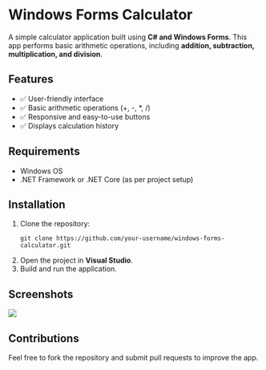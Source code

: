 
<body>
    <div class="container">
        <h1>Windows Forms Calculator</h1>
        <p>A simple calculator application built using <strong>C# and Windows Forms</strong>. This app performs basic arithmetic operations, including <strong>addition, subtraction, multiplication, and division</strong>.</p>
        <h2>Features</h2>
        <ul>
            <li>✅ User-friendly interface</li>
            <li>✅ Basic arithmetic operations (+, -, *, /)</li>
            <li>✅ Responsive and easy-to-use buttons</li>
            <li>✅ Displays calculation history</li>
        </ul>
        <h2>Requirements</h2>
        <ul>
            <li>Windows OS</li>
            <li>.NET Framework or .NET Core (as per project setup)</li>
        </ul>
      <h2>Installation</h2>
        <ol>
            <li>Clone the repository:</li>
            <pre><code>git clone https://github.com/your-username/windows-forms-calculator.git</code></pre>
            <li>Open the project in <strong>Visual Studio</strong>.</li>
            <li>Build and run the application.</li>
        </ol>
     <h2>Screenshots</h2>
        <p> <img src=https://github.com/user-attachments/assets/967c033d-b76a-4fc0-a2d0-5aaf4ef85213>
        </p>
        <h2>Contributions</h2>
        <p>Feel free to fork the repository and submit pull requests to improve the app.</p>
    </div>
</body>
</html>
